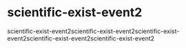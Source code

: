 # scientific-exist-event2
scientific-exist-event2scientific-exist-event2scientific-exist-event2scientific-exist-event2scientific-exist-event2
